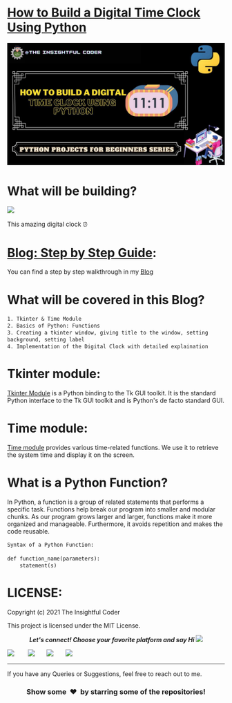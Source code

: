 # [How to Build a Digital Time Clock Using Python]()
![](https://github.com/SaiAshish-Konchada/Python-Projects-for-Beginners/blob/main/Digital%20Clock/Digital%20Clock.jpg)


**What will be building?**
===========================
![](https://cdn.hashnode.com/res/hashnode/image/upload/v1611257903230/XM3h6Fsb3.gif)

This amazing digital clock ⏰

[Blog: Step by Step Guide]():
==========================
You can find a step by step walkthrough in my [Blog]()
<br>

What will be covered in this Blog?
==========================

```
1. Tkinter & Time Module
2. Basics of Python: Functions
3. Creating a tkinter window, giving title to the window, setting background, setting label
4. Implementation of the Digital Clock with detailed explaination
```

**Tkinter module:**
==========================
[Tkinter Module](https://docs.python.org/3/library/tk.html) is a Python binding to the Tk GUI toolkit. It is the standard Python interface to the Tk GUI toolkit and is Python's de facto standard GUI. 

**Time module:**
==========================
[Time module](https://docs.python.org/3/library/time.html) provides various time-related functions. We use it to retrieve the system time and display it on the screen.

**What is a Python Function?**
==========================
In Python, a function is a group of related statements that performs a specific task.
Functions help break our program into smaller and modular chunks. As our program grows larger and larger, functions make it more organized and manageable.
Furthermore, it avoids repetition and makes the code reusable.

```
Syntax of a Python Function:

def function_name(parameters):
	statement(s)
```

LICENSE:
==========================
Copyright (c) 2021 The Insightful Coder

This project is licensed under the MIT License.
<p align="center">
  <b><i>Let's connect! Choose your favorite platform and say Hi  <img src="https://media.giphy.com/media/hvRJCLFzcasrR4ia7z/giphy.gif" width="20px"></i></b>

[<img height="30" src = "https://img.shields.io/github/followers/SaiAshish-Konchada?label=Follow&style=social">](GitHub) &nbsp;&nbsp;&nbsp;&nbsp;&nbsp;&nbsp;
[<img height="30" src="https://img.shields.io/badge/Hashnode-%230077B5.svg?&style=for-the-badge&logo=Hashnode&logoColor=white" />](https://theinsightfulcoder.hashnode.dev/)&nbsp;&nbsp;&nbsp;&nbsp;&nbsp;&nbsp;
<a href="mailto:saiashishkonchada@gmail.com" style="text-decoration:none"><img height="30" src = "https://img.shields.io/badge/gmail-c14438?&style=for-the-badge&logo=gmail&logoColor=white"></a>&nbsp;&nbsp;&nbsp;&nbsp;&nbsp;&nbsp;
[<img height="30" src="https://img.shields.io/badge/linkedin-blue.svg?&style=for-the-badge&logo=linkedin&logoColor=white" />](https://www.linkedin.com/in/sai-ashish/)
<br />

<hr />

 If you have any Queries or Suggestions, feel free to reach out to me.

<h3 align="center">Show some &nbsp;❤️&nbsp; by starring some of the repositories!</h3>
